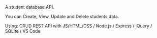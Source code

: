 A student database API.

You can Create, View, Update and Delete students data. 

Using: CRUD REST API with JS/HTML/CSS / Node.js / Express / jQuery / SQLite / VS Code
